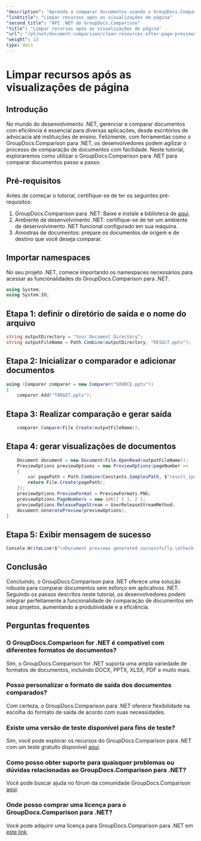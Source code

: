 ```yaml
---
"description": "Aprenda a comparar documentos usando o GroupDocs.Comparison para .NET passo a passo. Aprimore seus aplicativos .NET com um gerenciamento eficiente de documentos."
"linktitle": "Limpar recursos após as visualizações de página"
"second_title": "API .NET do GroupDocs.Comparison"
"title": "Limpar recursos após as visualizações de página"
"url": "/pt/net/document-comparison/clean-resources-after-page-previews/"
"weight": 13
type: docs
---
```

# Limpar recursos após as visualizações de página

## Introdução
No mundo do desenvolvimento .NET, gerenciar e comparar documentos com eficiência é essencial para diversas aplicações, desde escritórios de advocacia até instituições de ensino. Felizmente, com ferramentas como o GroupDocs.Comparison para .NET, os desenvolvedores podem agilizar o processo de comparação de documentos com facilidade. Neste tutorial, exploraremos como utilizar o GroupDocs.Comparison para .NET para comparar documentos passo a passo.
## Pré-requisitos
Antes de começar o tutorial, certifique-se de ter os seguintes pré-requisitos:
1. GroupDocs.Comparison para .NET: Baixe e instale a biblioteca de [aqui](https://releases.groupdocs.com/comparison/net/).
2. Ambiente de desenvolvimento .NET: certifique-se de ter um ambiente de desenvolvimento .NET funcional configurado em sua máquina.
3. Amostras de documentos: prepare os documentos de origem e de destino que você deseja comparar.

## Importar namespaces
No seu projeto .NET, comece importando os namespaces necessários para acessar as funcionalidades do GroupDocs.Comparison para .NET.

```csharp
using System;
using System.IO;
```

## Etapa 1: definir o diretório de saída e o nome do arquivo
```csharp
string outputDirectory = "Your Document Directory";
string outputFileName = Path.Combine(outputDirectory, "RESULT.pptx");
```
## Etapa 2: Inicializar o comparador e adicionar documentos
```csharp
using (Comparer comparer = new Comparer("SOURCE.pptx"))
{
    comparer.Add("TARGET.pptx");
```
## Etapa 3: Realizar comparação e gerar saída
```csharp
    comparer.Compare(File.Create(outputFileName));
```
## Etapa 4: gerar visualizações de documentos
```csharp
    Document document = new Document(File.OpenRead(outputFileName));
    PreviewOptions previewOptions = new PreviewOptions(pageNumber =>
    {
        var pagePath = Path.Combine(Constants.SamplesPath, $"result_{pageNumber}.png");
        return File.Create(pagePath);
    });
    previewOptions.PreviewFormat = PreviewFormats.PNG;
    previewOptions.PageNumbers = new int[] { 1, 2 };
    previewOptions.ReleasePageStream = UserReleaseStreamMethod;
    document.GeneratePreview(previewOptions);
}
```
## Etapa 5: Exibir mensagem de sucesso
```csharp
Console.WriteLine($"\nDocument previews generated successfully.\nCheck output in {outputDirectory}.");
```

## Conclusão
Concluindo, o GroupDocs.Comparison para .NET oferece uma solução robusta para comparar documentos sem esforço em aplicativos .NET. Seguindo os passos descritos neste tutorial, os desenvolvedores podem integrar perfeitamente a funcionalidade de comparação de documentos em seus projetos, aumentando a produtividade e a eficiência.
## Perguntas frequentes
### O GroupDocs.Comparison for .NET é compatível com diferentes formatos de documentos?
Sim, o GroupDocs.Comparison for .NET suporta uma ampla variedade de formatos de documentos, incluindo DOCX, PPTX, XLSX, PDF e muito mais.
### Posso personalizar o formato de saída dos documentos comparados?
Com certeza, o GroupDocs.Comparison para .NET oferece flexibilidade na escolha do formato de saída de acordo com suas necessidades.
### Existe uma versão de teste disponível para fins de teste?
Sim, você pode explorar os recursos do GroupDocs.Comparison para .NET com um teste gratuito disponível [aqui](https://releases.groupdocs.com/).
### Como posso obter suporte para quaisquer problemas ou dúvidas relacionadas ao GroupDocs.Comparison para .NET?
Você pode buscar ajuda no fórum da comunidade GroupDocs.Comparison [aqui](https://forum.groupdocs.com/c/comparison/12).
### Onde posso comprar uma licença para o GroupDocs.Comparison para .NET?
Você pode adquirir uma licença para GroupDocs.Comparison para .NET em [este link](https://purchase.groupdocs.com/buy).